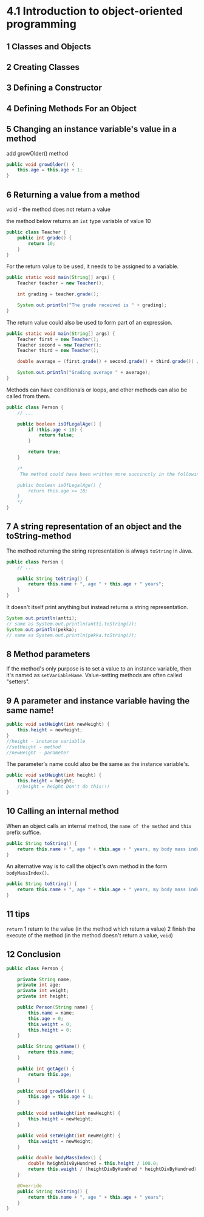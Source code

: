 4.1 Introduction to object-oriented programming
===
1 Classes and Objects
---
2 Creating Classes
---
3 Defining a Constructor
---
4 Defining Methods For an Object
---
5 Changing an instance variable's value in a method
---
add growOlder() method 

```java
public void growOlder() {
    this.age = this.age + 1;
}
```
6 Returning a value from a method
------
void - the method does not return a value 

the method below returns an `int` type variable of value 10
```java
public class Teacher {
    public int grade() {
        return 10;
    }
}
```
For the return value to be used, it needs to be assigned to a variable.
```java
public static void main(String[] args) {
    Teacher teacher = new Teacher();

    int grading = teacher.grade();

    System.out.println("The grade received is " + grading);
}
```
The return value could also be used to form part of an expression.
```java
public static void main(String[] args) {
    Teacher first = new Teacher();
    Teacher second = new Teacher();
    Teacher third = new Teacher();

    double average = (first.grade() + second.grade() + third.grade()) / 3.0;

    System.out.println("Grading average " + average);
}
```
Methods can have conditionals or loops, and other methods can also be called from them.
```java
public class Person {
    // ...

    public boolean isOfLegalAge() {
        if (this.age < 18) {
            return false;
        }

        return true;
    }

    /*
     The method could have been written more succinctly in the following way:

    public boolean isOfLegalAge() {
        return this.age >= 18;
    }
    */
}
```
7 A string representation of an object and the toString-method
---
The method returning the string representation is always `toString` in Java.
```java
public class Person {
    // ...

    public String toString() {
        return this.name + ", age " + this.age + " years";
    }
}
```
It doesn't itself print anything but instead returns a string representation.
```java
System.out.println(antti);
// same as System.out.println(antti.toString());
System.out.println(pekka); 
// same as System.out.println(pekka.toString());
```
8 Method parameters
---
If the method's only purpose is to set a value to an instance variable, then it's named as `setVariableName`. 
Value-setting methods are often called "setters".

9 A parameter and instance variable having the same name!
---
```java
public void setHeight(int newHeight) {
    this.height = newHeight;
}
//height - instance variablle
//setHeight - method
//newHeight - parameter
```
The parameter's name could also be the same as the instance variable's.
```java
public void setHeight(int height) {
    this.height = height;
    //height = height Don't do this!!!
}
```
10 Calling an internal method
---
When an object calls an internal method, the `name of the method` and `this` prefix suffice. 
```java
public String toString() {
    return this.name + ", age " + this.age + " years, my body mass index is " + this.bodyMassIndex();
}
```
An alternative way is to call the object's own method in the form `bodyMassIndex()`.
```java
public String toString() {
    return this.name + ", age " + this.age + " years, my body mass index is " + bodyMassIndex();
}
```
11 tips
---
 `return`
1 return to the value (in the method which return a value)
2 finish the execute of the method (in the method doesn't return a value, `void`)

12 Conclusion
---
```java
public class Person {

    private String name;
    private int age;
    private int weight;
    private int height;

    public Person(String name) {
        this.name = name;
        this.age = 0;
        this.weight = 0;
        this.height = 0;
    }

    public String getName() {
        return this.name;
    }

    public int getAge() {
        return this.age;
    }

    public void growOlder() {
        this.age = this.age + 1;
    }

    public void setHeight(int newHeight) {
        this.height = newHeight;
    }

    public void setWeight(int newWeight) {
        this.weight = newWeight;
    }

    public double bodyMassIndex() {
        double heightDivByHundred = this.height / 100.0;
        return this.weight / (heightDivByHundred * heightDivByHundred);
    }

    @Override
    public String toString() {
        return this.name + ", age " + this.age + " years";
    }
}
```





